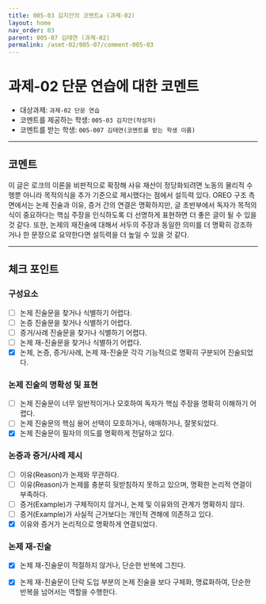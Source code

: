 ```yaml
---
title: 005-03 김지안의 코멘트a (과제-02) 
layout: home
nav_order: 03
parent: 005-07 김태연 (과제-02)
permalink: /asmt-02/005-07/comment-005-03
---
```


# 과제-02 단문 연습에 대한 코멘트

- 대상과제: `과제-02 단문 연습`
- 코멘트를 제공하는 학생: `005-03 김지안(작성자)` 
- 코멘트를 받는 학생: `005-007 김태연(코멘트를 받는 학생 이름)` 

---

## 코멘트

이 글은 로크의 이론을 비판적으로 확장해 사유 재산이 정당화되려면 노동의 물리적 수행뿐 아니라 목적의식을 추가 기준으로 제시했다는 점에서 설득력 있다. OREO 구조 측면에서는 논제 진술과 이유, 증거 간의 연결은 명확하지만, 글 초반부에서 독자가 목적의식이 중요하다는 핵심 주장을 인식하도록 더 선명하게 표현하면 더 좋은 글이 될 수 있을 것 같다. 또한, 논제의 재진술에 대해서 서두의 주장과 동일한 의미를 더 명확히 강조하거나 한 문장으로 요약한다면 설득력을 더 높일 수 있을 것 같다.  

---

## 체크 포인트

### **구성요소**
- [ ] 논제 진술문을 찾거나 식별하기 어렵다.
- [ ] 논증 진술문을 찾거나 식별하기 어렵다.
- [ ] 증거/사례 진술문을 찾거나 식별하기 어렵다.
- [ ] 논제 재-진술문을 찾거나 식별하기 어렵다.
- [x] 논제, 논증, 증거/사례, 논제 재-진술문 각각 기능적으로 명확히 구분되어 진술되었다.

### **논제 진술의 명확성 및 표현**  
- [ ] 논제 진술문이 너무 일반적이거나 모호하여 독자가 핵심 주장을 명확히 이해하기 어렵다.  
- [ ] 논제 진술문의 핵심 용어 선택이 모호하거나, 애매하거나, 잘못되었다.  
- [x] 논제 진술문이 필자의 의도를 명확하게 전달하고 있다.  

### **논증과 증거/사례 제시**  
- [ ] 이유(Reason)가 논제와 무관하다.
- [ ] 이유(Reason)가 논제를 충분히 뒷받침하지 못하고 있으며, 명확한 논리적 연결이 부족하다.  
- [ ] 증거(Example)가 구체적이지 않거나, 논제 및 이유와의 관계가 명확하지 않다. 
- [ ] 증거(Example)가 사실적 근거보다는 개인적 견해에 의존하고 있다.  
- [x] 이유와 증거가 논리적으로 명확하게 연결되었다.  

### **논제 재-진술**  
- [x] 논제 재-진술문이 적절하지 않거나, 단순한 반복에 그친다.   
- [x] 논제 재-진술문이 단락 도입 부분의 논제 진술을 보다 구체화, 명료화하여, 단순한 반복을 넘어서는 역할을 수행한다.  

